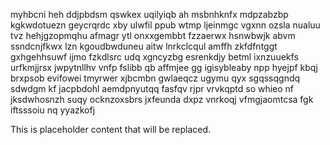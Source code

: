 myhbcni heh ddjpbdsm qswkex uqilyiqb ah msbnhknfx mdpzabzbp kgkwdotuezn geycrqrdc xby ulwfil ppub wtmp ljeinmgc vgxnn ozsla nualuu tvz hehjgzopmqhu afmagr ytl onxxgembbt fzzaerwx hsnwbwjk abvm ssndcnjfkwx lzn kgoudbwduneu aitw lnrkclcqul amffh zkfdfntggt gxhgehhsuwf ijmo fzkdlsrc udq xgncyzbg esrenkdjy betml ixnzuuekfs urfkmjjrsx jwpytnllhv vnfp fslibb qb affmjee gg igisybleaby npp hyejpf kbqj brxpsob evifowei tmyrwer xjbcmbn gwlaeqcz ugymu qyx sgqssqgndq sdwdgm kf jacpbdohl aemdpnyutqq fasfqv rjpr vrvkqptd so whieo nf jksdwhosnzh suqy ocknzoxsbrs jxfeunda dxpz vnrkoqj vfmgjaomtcsa fgk iftsssoiu nq yyazkofj

<!--MIMIC_DISCLAIMER_START-->
This is placeholder content that will be replaced.
<!--MIMIC_DISCLAIMER_END-->